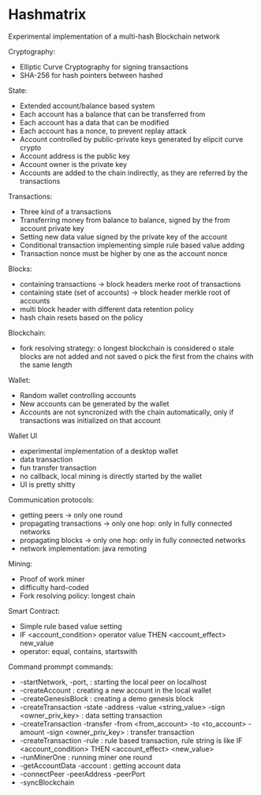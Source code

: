 # Hashmatrix
Experimental implementation of a multi-hash Blockchain network

Cryptography: 
 - Elliptic Curve Cryptography for signing transactions
 - SHA-256 for hash pointers between hashed
 
 State:
 - Extended account/balance based system 
 - Each account has a balance that can be transferred from
 - Each account has a data that can be modified
 - Each account has a nonce, to prevent replay attack
 - Account controlled by public-private keys generated by elipcit curve crypto
 - Account address is the public key
 - Account owner is the private key
 - Accounts are added to the chain indirectly, as they are referred by the transactions
 
 Transactions:
 - Three kind of a transactions
 - Transferring money from balance to balance, signed by the from account private key
 - Setting new data value signed by the private key of the account
 - Conditional transaction implementing simple rule based value adding
 - Transaction nonce must be higher by one as the account nonce
  
Blocks:
 - containing transactions -> block headers merke root of transactions
 - containing state (set of accounts) -> block header merkle root of accounts
 - multi block header with different data retention policy
 - hash chain resets based on the policy
 
 Blockchain: 
  - fork resolving strategy: 
   o longest blockchain is considered 
   o stale blocks are not added and not saved
   o pick the first from the chains with the same length 
 
Wallet:
 - Random wallet controlling accounts
 - New accounts can be generated by the wallet
 - Accounts are not syncronized with the chain automatically, only if transactions was initialized on that account
 
Wallet UI
 - experimental implementation of a desktop wallet
 - data transaction
 - fun transfer transaction
 - no callback, local mining is directly started by the wallet
 - UI is pretty shitty

Communication protocols: 
 - getting peers -> only one round
 - propagating transactions -> only one hop: only in fully connected networks
 - propagating blocks -> only one hop: only in fully connected networks
 - network implementation: java remoting
 
 Mining: 
  - Proof of work miner
  - difficulty hard-coded
  - Fork resolving policy: longest chain

Smart Contract:
 - Simple rule based value setting
 - IF <account_condition> operator value THEN <account_effect> new_value
 - operator: equal, contains, startswith
 
 Command prommpt commands: 
  - -startNetwork, -port, <portnumber> : starting the local peer on localhost
  - -createAccount : creating a new account in the local wallet
  - -createGenesisBlock : creating a demo genesis block
  - -createTransaction -state -address <accountPrimKe> -value <string_value> -sign <owner_priv_key> : data setting transaction
  - -createTransaction -transfer -from <from_account> -to <to_account> -amount <amount> -sign <owner_priv_key> : transfer transaction
  - -createTransaction -rule <ruleString> : rule based transaction, rule string is like IF <account_condition>  <OPERAND> <value> THEN <account_effect> <new_value>
  - -runMinerOne : running miner one round
  - -getAccountData -account  <account> : getting account data
  - -connectPeer -peerAddress <IP> -peerPort <PostNum>
  - -syncBlockchain
 
 
 
